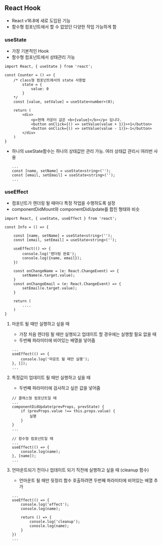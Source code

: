 ## React Hook

- React v16.8에 새로 도입된 기능
- 함수형 컴포넌트에서 할 수 없었던 다양한 작업 가능하게 함



### useState

- 가장 기본적인 Hook
- 함수형 컴포넌트에서 상태관리 가능

``` react
import React, { useState } from 'react';

const Counter = () => {
    /* class형 컴포넌트에서의 state 사용법
        state = {
            value: 0
        }
	*/
    const [value, setValue] = useState<number>(0);
    
    return (
    	<div>
            <p>현재 카운터 값은 <b>{value}</b></p> 입니다.
        	<button onClick={() => setValue(value + 1)}>+1</button>
        	<button onClick={() => setValue(value - 1)}>-1</button>
        </div>	
    )
}
```

- 하나의 useState함수는 하나의 상태값만 관리 가능. 여러 상태값 관리시 여러번 사용

  ``` react
  ...
  const [name, setName] = useState<string>('');
  const [email, setEmail] = useState<string>('');
  ...
  ```

  

### useEffect

- 컴포넌트가 렌더링 될 때마다 특정 작업을 수행하도록 설정
- componentDidMount와 componentDidUpdate를 합친 형태와 비슷

``` react
import React, { useState, useEffect } from 'react';

const Info = () => {
    
    const [name, setName] = useState<string>('');
    const [email, setEmail] = useState<string>('');
    
    useEffect(() => {
        console.log('렌더링 완료');
        console.log({name, email});
    })
    
    const onChangeName = (e: React.ChangeEvent) => {
        setName(e.target.value);
    }
    const onChangeEmail = (e: React.ChangeEvent) => {
        setEmail(e.target.value);
    }
    
    return (
    	....	
    )
}
```



1. 마운트 될 때만 실행하고 싶을 때

   - 가장 처음 렌더링 될 때만 실행되고 업데이트 할 경우에는 실행할 필요 없을 때
   - 두번째 파라미터에 비어있는 배열을 넣어줌

   ``` react
   ...
   useEffect(() => {
       console.log('마운트 될 때만 실행');
   }, []);
   ...
   ```

   

2. 특정값이 업데이트 될 때만 실행하고 싶을 때

   - 두번째 파라미터에 검사하고 싶은 값을 넣어줌

   ``` react
   // 클래스형 컴포넌트일 때
   ...
   componentDidUpdate(prevProps, prevState) {
       if (prevProps.value !== this.props.value) {
           실행
       }
   }
   ...
   
   // 함수형 컴포넌트일 때
   ...
   useEffect(() => {
       console.log(name);
   }, [name]);
   ...
   ```

   

3. 언마운트되기 전이나 업데이트 되기 직전에 실행하고 싶을 때 (cleanup 함수)

   - 언마운트 될 때만 뒷정리 함수 호출하려면 두번째 파라미터에 비어있는 배열 추가

   ```react
   ...
   useEffect(() => {
       console.log('effect');
       console.log(name);
       
       return () => {
           console.log('cleanup');
           conosle.log(name);
       }
   })
   ...
   ```